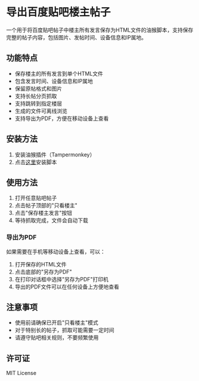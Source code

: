 # 导出百度贴吧楼主帖子

一个用于将百度贴吧帖子中楼主所有发言保存为HTML文件的油猴脚本，支持保存完整的帖子内容，包括图片、发帖时间、设备信息和IP属地。

## 功能特点

- 保存楼主的所有发言到单个HTML文件
- 包含发言时间、设备信息和IP属地
- 保留原帖格式和图片
- 支持长帖分页抓取
- 支持跳转到指定楼层
- 生成的文件可离线浏览
- 支持导出为PDF，方便在移动设备上查看

## 安装方法

1. 安装油猴插件（Tampermonkey）
2. 点击[这里](https://greasyfork.org/zh-CN/scripts/518200-tieba-op-posts-saver)安装脚本

## 使用方法

1. 打开任意贴吧帖子
2. 点击帖子顶部的"只看楼主"
3. 点击"保存楼主发言"按钮
4. 等待抓取完成，文件会自动下载

### 导出为PDF

如果需要在手机等移动设备上查看，可以：
1. 打开保存的HTML文件
2. 点击底部的"另存为PDF"
3. 在打印对话框中选择"另存为PDF"打印机
4. 导出的PDF文件可以在任何设备上方便地查看

## 注意事项

- 使用前请确保已开启"只看楼主"模式
- 对于特别长的帖子，抓取可能需要一定时间
- 请遵守贴吧相关规则，不要频繁使用

## 许可证

MIT License